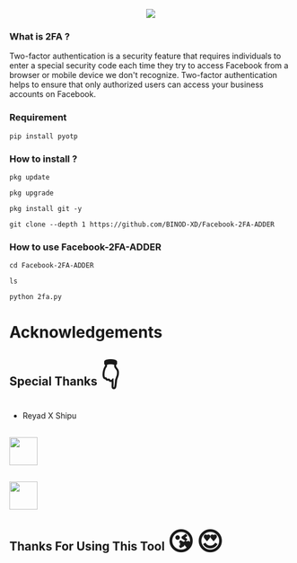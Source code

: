 <p align="center"><img src="https://github.com/BINOD-XD/Facebook-2FA-ADDER/blob/main/header_.gif">

### What is 2FA ?

Two-factor authentication is a security feature that requires individuals to enter a special security code each time they try to access Facebook from a browser or mobile device we don't recognize. Two-factor authentication helps to ensure that only authorized users can access your business accounts on Facebook.

### Requirement

```
pip install pyotp
```

### How to install  ?

```
pkg update
```
```
pkg upgrade
```
```
pkg install git -y
```
```
git clone --depth 1 https://github.com/BINOD-XD/Facebook-2FA-ADDER
```

### How to use Facebook-2FA-ADDER

```
cd Facebook-2FA-ADDER
```
```
ls
```
```
python 2fa.py
```

# Acknowledgements
## Special Thanks <span style='font-size:45px;'>&#128071;</span>
* Reyad X Shipu

## [<img src="https://www.pngmart.com/files/15/Circle-Facebook-Logo-PNG-Pic.png" width="50px"></i></b></h2>](https://www.facebook.com/reyadbross?mibextid=ZbWKwL)

## [<img src="https://png.pngtree.com/png-vector/20221018/ourmid/pngtree-whatsapp-mobile-software-icon-png-image_6315991.png" width="50px"></i></b></h2>](https://wa.me/+8801989861704)

## Thanks For Using This Tool <span style='font-size:45px;'>&#128536;</span> <span style='font-size:45px;'>&#128525;</span>
